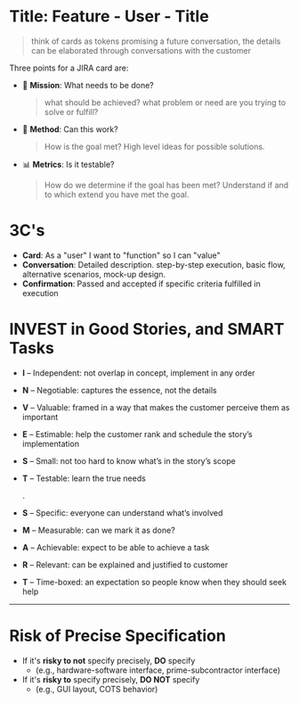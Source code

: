# Title: Feature - User - Title


> think of cards as tokens promising a future conversation, the details can be elaborated through conversations with the customer

Three points for a JIRA card are:

* 🎯 **Mission**: What needs to be done?
  > what should be achieved? what problem or need are you trying to solve or fulfill?

* 🔨 **Method**: Can this work?
  > How is the goal met? High level ideas for possible solutions.

* 📊 **Metrics**: Is it testable?
  > How do we determine if the goal has been met? Understand if and to which extend you have met the goal.

# 3C's

* **Card**: As a "user" I want to "function" so I can "value"
* **Conversation**: Detailed description. step-by-step execution, basic flow, alternative scenarios, mock-up design.
* **Confirmation**: Passed and accepted if specific criteria fulfilled in execution

# INVEST in Good Stories, and SMART Tasks

* **I** – Independent: not overlap in concept, implement in any order
* **N** – Negotiable: captures the essence, not the details
* **V** – Valuable: framed in a way that makes the customer perceive them as important
* **E** – Estimable: help the customer rank and schedule the story’s implementation
* **S** – Small: not too hard to know what’s in the story’s scope
* **T** – Testable: learn the true needs

  .

* **S** – Specific: everyone can understand what’s involved
* **M** – Measurable: can we mark it as done?
* **A** – Achievable: expect to be able to achieve a task
* **R** – Relevant: can be explained and justified to customer
* **T** – Time-boxed: an expectation so people know when they should seek help


---

# Risk of Precise Specification

* If it's __risky to not__ specify precisely, __DO__ specify
  * (e.g., hardware-software interface, prime-subcontractor interface)
* If it's __risky to__ specify precisely, __DO NOT__ specify
  * (e.g., GUI layout, COTS behavior)

